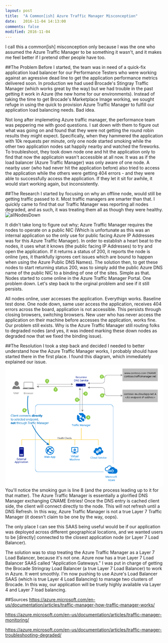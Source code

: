 ```yaml
---
layout: post
title:  "A Common[ish] Azure Traffic Manager Misconception"
date:   2016-11-04 14:13:00
comments: false
modified: 2016-11-04
---
```


I call this a common[ish] misconception only because I was the one who assumed the Azure Traffic Manager to be something it wasn't, and it makes me feel better if I pretend other people have too. 

##The Problem
Before I started, the team was in need of a quick-fix application load balancer for our Performance Testers who were working against an agressive dead line to get the application performance metrics delivered soon. In production we had used Brocade's Stingray Traffic Manager (which works great by the way) but we had trouble in the past getting it work in Azure (the new home for our environments). Instead of taking the time to get Brocade's Marketplace Image working, we sought refuge in using the quick to provision Azure Traffic Manager to fulfill our application load balancing needs. Bad idea. 

Not long after implemeting Azure traffic manager, the performance team was peppering me with good questions. I sat down with them to figure out what was going on and found that they were not getting the round robin results they might expect. Specifically, when they hammered the application with 10k requests per minute, only one node started smoking while the other two application nodes sat happily nearby and watched the fireworks. To troubleshoot, they took down node one and hit the application only to find that now the applicatoin wasn't accessible at all now. It was as if the load balancer (Azure Traffic Manager) was only aware of one node. A nearby user (who had never hit the application before) also tried to access the application while the others were getting 404 errors - and they were able to successfully access the application. If they let it sit for awhile, it would start working again, but inconsistently. 

##The Research
I started by focusing on why an offline node, would still be getting traffic passed to it. Most traffic managers are smarter than that. I quickly came to find that our Traffic Manager was reporting all nodes degraded, and as such, it was treating them all as though they were healthy. 
![allNodesDown](/images/allNodesDown.png)

It didn't take long to figure out why; Azure Traffic Manager requires the nodes to operate on a public NIC (Which is unfortunate as this was an internal application so the only use for public facing Azure IP Addresses was for this Azure Traffic Manager). In order to establish a heart beat to the nodes, it uses what it knows (the public facing IP Addresses) to try and open the application. If it returns a status of 200, it reports the node is online (yes, it thankfully ignores cert issues which are bound to happen when using the Azure Public DNS Names). The solution then, to get these nodes to start returning status 200, was to simply add the public Azure DNS name of the public NIC to a binding of one of the sites. Simple as that. Nodes started to come online in the Azure Traffic Manager Portal. One problem down. Let's step back to the orginal problem and see if it still persists. 

All nodes online, user accesses the application. Everythign works. Baseline test done. One node down, same user access the application, receives 404 errors across the board, application is not accessible. This persists through closing browsers, switching browsers. New user who has never access the application on their machine before accesses the application, works fine. Our problem still exists. Why is the Azure Traffic Manager still routing folks to degraded nodes (and yes, it was indeed marking these down nodes as degraded now that we fixed the binding issue). 

##The Resolution
I took a step back and decided I needed to better understand how the Azure Traffic Manager works, I probably should have started there in the first place. I found this diagram, which immediately explained our issue. 
![allNodesDown](/images/azureTrafficManager.png)
You'll notice the smoking gun is line 8 (and the process leading up to it for that matter). The Azure Traffic Manager is essentially a glorified DNS Manager exchanging CNAME Entries! Once the DNS entry is cached client side, the client will connect directly to the node. This will not refresh until a DNS Refresh. In this way, Azure Traffic Manager is not a true Layer 7 Traffic Manager (it doesn't claim to be one by the way, oops).

The only place I can see this SAAS being useful would be if our application was deployed across different geographical locations, and we wanted users to be [directly] connected to the closest application node (or Layer 7 Load Balancer). 

The solution was to stop treating the Azure Traffic Manager as a Layer 7 Load Balancer, because it's not one. Azure now has a true Layer 7 Load Balancer SAAS called "Application Gateways." I was put in charge of getting the Brocade Stringray Load Balancer (a true Layer 7 Load Balancer) to work in Azure. It went smoothly. I'm now pushing to use Azure's Load Balancer SAAS (which is true Layer 4 Load Balancing) to manage two clusters of Brocade. In this way, our application will be truely highly available via Layer 4 and Layer 7 load balancing.


##Sources
https://azure.microsoft.com/en-us/documentation/articles/traffic-manager-how-traffic-manager-works/

https://azure.microsoft.com/en-us/documentation/articles/traffic-manager-monitoring/

https://azure.microsoft.com/en-us/documentation/articles/traffic-manager-troubleshooting-degraded/
